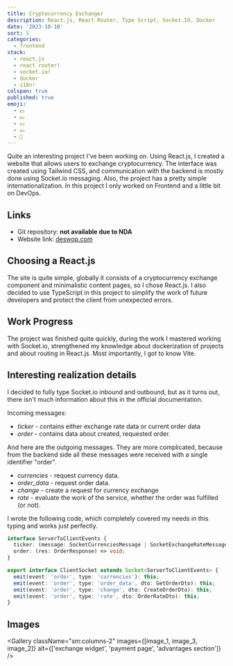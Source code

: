 ```yaml
---
title: Cryptocurrency Exchanger
description: React.js, React Router, Type Script, Socket.IO, Docker
date: '2023-10-10'
sort: 5
categories:
  - frontend
stack:
  - react.js
  - react router!
  - socket.io!
  - docker
  - i18n!
colspan: true
published: true
emoji:
  - 💴
  - 💵
  - 💶
  - 💷
  - 💱
---
```


<script>
  import DeferButton from '/src/components/DeferButton.svelte';
  import Gallery from '/src/components/Gallery.svelte';
  import image_1 from '/static/images/posts/dswp/image-1.jpg?format=webp';
  import image_2 from '/static/images/posts/dswp/image-2.jpg?format=webp';
  import image_3 from '/static/images/posts/dswp/image-3.jpg?format=webp';
</script>

Quite an interesting project I've been working on. Using React.js, I created a website that allows users to exchange cryptocurrency. The interface was created using Tailwind CSS, and communication with the backend is mostly done using Socket.io messaging. Also, the project has a pretty simple internationalization. In this project I only worked on Frontend and a little bit on DevOps.

## Links

- Git repository: **not available due to NDA**
- Website link: <DeferButton><a href="https://deswop.com" rel="noreferrer">deswop.com</a></DeferButton>

## Choosing a React.js

The site is quite simple, globally it consists of a cryptocurrency exchange component and minimalistic content pages, so I chose React.js. I also decided to use TypeScript in this project to simplify the work of future developers and protect the client from unexpected errors.

## Work Progress

The project was finished quite quickly, during the work I mastered working with Socket.io, strengthened my knowledge about dockerization of projects and about routing in React.js. Most importantly, I got to know Vite.

## Interesting realization details

I decided to fully type Socket.io inbound and outbound, but as it turns out, there isn't much information about this in the official documentation.

Incoming messages:

- _ticker_ - contains either exchange rate data or current order data
- _order_ - contains data about created, requested order.

And here are the outgoing messages. They are more complicated, because from the backend side all these messages were received with a single identifier "order".

- _currencies_ - request currency data.
- _order_data_ - request order data.
- _change_ - create a request for currency exchange
- _rate_ - evaluate the work of the service, whether the order was fulfilled (or not).

I wrote the following code, which completely covered my needs in this typing and works just perfectly.

```ts
interface ServerToClientEvents {
  ticker: (message: SocketCurrenciesMessage | SocketExchangeRateMessage) => void;
  order: (res: OrderResponse) => void;
}

export interface ClientSocket extends Socket<ServerToClientEvents> {
  emit(event: 'order', type: 'currencies'): this;
  emit(event: 'order', type: 'order_data', dto: GetOrderDto): this;
  emit(event: 'order', type: 'change', dto: CreateOrderDto): this;
  emit(event: 'order', type: 'rate', dto: OrderRateDto): this;
}
```

## Images

<Gallery
className="sm:columns-2"
images={[image_1, image_3, image_2]}
alt={['exchange widget', 'payment page', 'advantages section']}
/>

